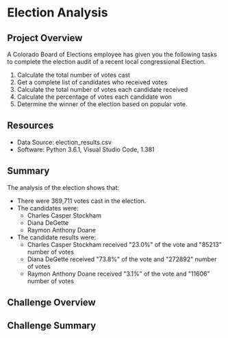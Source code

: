 # Election Analysis

## Project Overview
A Colorado Board of Elections employee has given you the following tasks to complete
the election audit of a recent local congressional Election.

1. Calculate the total number of votes cast
2. Get a complete list of candidates who received votes
3. Calculate the total number of votes each candidate received
4. Calculate the percentage of votes each candidate won
5. Determine the winner of the election based on popular vote.

## Resources
- Data Source: election_results.csv
- Software: Python 3.6.1, Visual Studio Code, 1.381

## Summary
The analysis of the election shows that:
- There were 369,711 votes cast in the election.
- The candidates were:
	- Charles Casper Stockham
	- Diana DeGette
	- Raymon Anthony Doane
- The candidate results were:
	- Charles Casper Stockham received "23.0%" of the vote and "85213" number of votes
	- Diana DeGette received "73.8%" of the vote and "272892" number of votes
	- Raymon Anthony Doane received "3.1%" of the vote and "11606" number of votes
	
## Challenge Overview

## Challenge Summary
